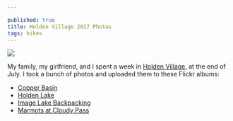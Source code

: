 ```yaml
---

published: true
title: Holden Village 2017 Photos
tags: hikes
---
```

![]({{site.cdn_path}}/2017/08/23/image_lake.jpg)

My family, my girlfriend, and I spent a week in [Holden Village](http://www.holdenvillage.org/), at the end of July. I took a bunch of photos and uploaded them to these Flickr albums:

- [Copper Basin](https://flic.kr/s/aHsm6N1gNJ)
- [Holden Lake](https://flic.kr/s/aHsm1xHfME)
- [Image Lake Backpacking](https://flic.kr/s/aHskZEjurq)
- [Marmots at Cloudy Pass](https://flic.kr/s/aHsm6WJQPR)
